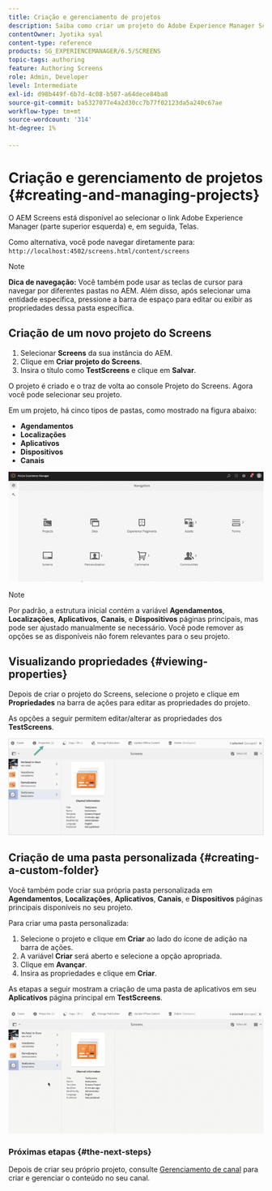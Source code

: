 ```yaml
---
title: Criação e gerenciamento de projetos
description: Saiba como criar um projeto do Adobe Experience Manager Screens.
contentOwner: Jyotika syal
content-type: reference
products: SG_EXPERIENCEMANAGER/6.5/SCREENS
topic-tags: authoring
feature: Authoring Screens
role: Admin, Developer
level: Intermediate
exl-id: d98b449f-6b7d-4c08-b507-a64dece84ba8
source-git-commit: ba5327077e4a2d30cc7b77f02123da5a240c67ae
workflow-type: tm+mt
source-wordcount: '314'
ht-degree: 1%

---
```


# Criação e gerenciamento de projetos {#creating-and-managing-projects}

O AEM Screens está disponível ao selecionar o link Adobe Experience Manager (parte superior esquerda) e, em seguida, Telas.

Como alternativa, você pode navegar diretamente para: `http://localhost:4502/screens.html/content/screens`

>[!NOTE]
>**Dica de navegação:**
>Você também pode usar as teclas de cursor para navegar por diferentes pastas no AEM. Além disso, após selecionar uma entidade específica, pressione a barra de espaço para editar ou exibir as propriedades dessa pasta específica.

## Criação de um novo projeto do Screens

1. Selecionar **Screens** da sua instância do AEM.
1. Clique em **Criar projeto do Screens**.
1. Insira o título como **TestScreens** e clique em **Salvar**.

O projeto é criado e o traz de volta ao console Projeto do Screens. Agora você pode selecionar seu projeto.

Em um projeto, há cinco tipos de pastas, como mostrado na figura abaixo:

* **Agendamentos**
* **Localizações**
* **Aplicativos**
* **Dispositivos**
* **Canais**

![player1](assets/create-project.gif)

>[!NOTE]
>
>Por padrão, a estrutura inicial contém a variável **Agendamentos**, **Localizações**, **Aplicativos**, **Canais**, e **Dispositivos** páginas principais, mas pode ser ajustado manualmente se necessário. Você pode remover as opções se as disponíveis não forem relevantes para o seu projeto.


## Visualizando propriedades {#viewing-properties}

Depois de criar o projeto do Screens, selecione o projeto e clique em **Propriedades** na barra de ações para editar as propriedades do projeto.

As opções a seguir permitem editar/alterar as propriedades dos **TestScreens**.

![imagem](assets/create-project2.png)

## Criação de uma pasta personalizada {#creating-a-custom-folder}

Você também pode criar sua própria pasta personalizada em **Agendamentos**, **Localizações**, **Aplicativos**, **Canais**, e **Dispositivos** páginas principais disponíveis no seu projeto.

Para criar uma pasta personalizada:

1. Selecione o projeto e clique em **Criar** ao lado do ícone de adição na barra de ações.
1. A variável **Criar** será aberto e selecione a opção apropriada.
1. Clique em **Avançar**.
1. Insira as propriedades e clique em **Criar**.

As etapas a seguir mostram a criação de uma pasta de aplicativos em seu **Aplicativos** página principal em **TestScreens**.

![player2-1](assets/create-project3.gif)

### Próximas etapas {#the-next-steps}

Depois de criar seu próprio projeto, consulte [Gerenciamento de canal](managing-channels.md) para criar e gerenciar o conteúdo no seu canal.
